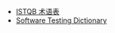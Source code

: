 
* [ISTQB 术语表](https://www.cstqb.cn/ISTQB%C2%AE%E6%9C%AF%E8%AF%AD%E8%A1%A8.html)
* [Software Testing Dictionary](https://www.tutorialspoint.com/software_testing_dictionary/index.htm)